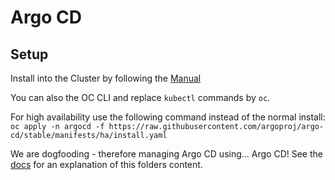 # Argo CD 

## Setup
Install into the Cluster by following the [Manual](https://argoproj.github.io/argo-cd/getting_started/#1-install-argo-cd)

You can also the OC CLI and replace `kubectl` commands by `oc`.

For high availability use the following command instead of the normal install: 
`oc apply -n argocd -f https://raw.githubusercontent.com/argoproj/argo-cd/stable/manifests/ha/install.yaml`

We are dogfooding - therefore managing Argo CD using... Argo CD! 
See the [docs](https://argoproj.github.io/argo-cd/operator-manual/declarative-setup/#manage-argo-cd-using-argo-cd) for an explanation of this folders content.

